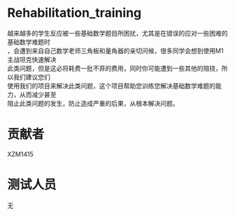 # Rehabilitation_training
越来越多的学生反应被一些基础数学题目所困扰，尤其是在错误的应对一些困难的基础数学难题时  
，会遭到来自自己数学老师三角板和量角器的亲切问候，很多同学会想到使用M1主战坦克快速解决  
此类问题，但是这必将耗费一批不菲的费用，同时你可能遭到一些其他的阻挠，所以我们建议您们  
使用我们的项目来解决此类问题，这个项目帮助您训练您解决基础数学难题的能力，从而减少甚至  
阻止此类问题的发生，防止造成严重的后果，从根本解决问题。
  
# 贡献者  
XZM1415

# 测试人员  
无  
